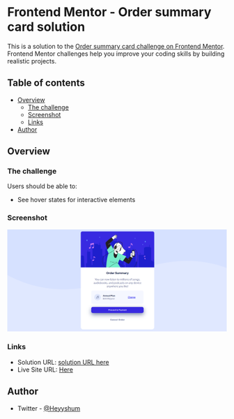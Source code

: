 # Frontend Mentor - Order summary card solution

This is a solution to the [Order summary card challenge on Frontend Mentor](https://www.frontendmentor.io/challenges/order-summary-component-QlPmajDUj). Frontend Mentor challenges help you improve your coding skills by building realistic projects. 

## Table of contents

- [Overview](#overview)
  - [The challenge](#the-challenge)
  - [Screenshot](#screenshot)
  - [Links](#links)
- [Author](#author)


## Overview

### The challenge

Users should be able to:

- See hover states for interactive elements

### Screenshot

![](./images/Screenshot%20(4893).png)


### Links

- Solution URL: [solution URL here](https://your-solution-url.com)
- Live Site URL: [Here](https://imaginative-alpaca-484868.netlify.app/)


## Author

- Twitter - [@Heyyshum](https://twitter.com/Heyyshum)


